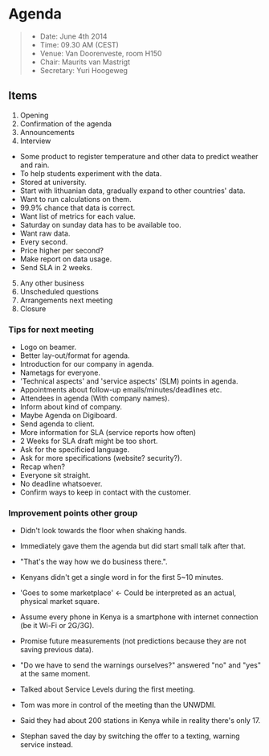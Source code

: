 # Agenda

> * Date: June 4th 2014
> * Time: 09.30 AM (CEST)
> * Venue: Van Doorenveste, room H150
> * Chair: Maurits van Mastrigt
> * Secretary: Yuri Hoogeweg


## Items

1. Opening
2. Confirmation of the agenda
3. Announcements
4. Interview

- Some product to register temperature and other data to predict weather and rain.
- To help students experiment with the data.
- Stored at university.
- Start with lithuanian data, gradually expand to other countries' data.
- Want to run calculations on them.
- 99.9% chance that data is correct.
- Want list of metrics for each value.
- Saturday on sunday data has to be available too.
- Want raw data.
- Every second.
- Price higher per second?
- Make report on data usage.
- Send SLA in 2 weeks.

5. Any other business
6. Unscheduled questions
7. Arrangements next meeting
8. Closure


### Tips for next meeting

- Logo on beamer.
- Better lay-out/format for agenda.
- Introduction for our company in agenda.
- Nametags for everyone.
- 'Technical aspects' and 'service aspects' (SLM) points in agenda.
- Appointments about follow-up emails/minutes/deadlines etc.
- Attendees in agenda (With company names).
- Inform about kind of company.
- Maybe Agenda on Digiboard.
- Send agenda to client.
- More information for SLA (service reports how often)
- 2 Weeks for SLA draft might be too short.
- Ask for the specificied language.
- Ask for more specifications (website? security?).
- Recap when?
- Everyone sit straight.
- No deadline whatsoever.
- Confirm ways to keep in contact with the customer.


### Improvement points other group
- Didn't look towards the floor when shaking hands.
- Immediately gave them the agenda but did start small talk after that.
- "That's the way how we do business there.".
- Kenyans didn't get a single word in for the first 5~10 minutes.

- 'Goes to some marketplace' <- Could be interpreted as an actual, physical market square.
- Assume every phone in Kenya is a smartphone with internet connection (be it Wi-Fi or 2G/3G).
- Promise future measurements (not predictions because they are not saving previous data).
- "Do we have to send the warnings ourselves?" answered "no" and "yes" at the same moment.
- Talked about Service Levels during the first meeting.
- Tom was more in control of the meeting than the UNWDMI.
- Said they had about 200 stations in Kenya while in reality there's only 17.

- Stephan saved the day by switching the offer to a texting, warning service instead.